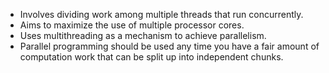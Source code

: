 - Involves dividing work among multiple threads that run concurrently.
- Aims to maximize the use of multiple processor cores.
- Uses multithreading as a mechanism to achieve parallelism.
- Parallel programming should be used any time you have a fair amount of computation work that can be split up into independent chunks.